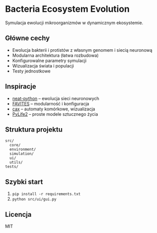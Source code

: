 # Bacteria Ecosystem Evolution

Symulacja ewolucji mikroorganizmów w dynamicznym ekosystemie.

## Główne cechy

- Ewolucja bakterii i protistów z własnym genomem i siecią neuronową
- Modularna architektura (łatwa rozbudowa)
- Konfigurowalne parametry symulacji
- Wizualizacja świata i populacji
- Testy jednostkowe

## Inspiracje

- [neat-python](https://github.com/CodeReclaimers/neat-python) – ewolucja sieci neuronowych
- [FAVITES](https://github.com/niemasd/FAVITES) – modularność i konfiguracja
- [cax](https://github.com/maxencefaldor/cax) – automaty komórkowe, wizualizacja
- [PyLife2](https://github.com/steph-koopmanschap/PyLife2) – proste modele sztucznego życia

## Struktura projektu

```
src/
  core/
  environment/
  simulation/
  ui/
  utils/
tests/
```

## Szybki start

1. `pip install -r requirements.txt`
2. `python src/ui/gui.py`

## Licencja

MIT
